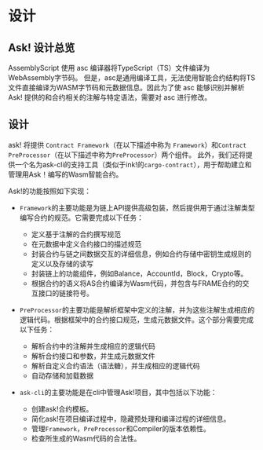 # 设计

## Ask! 设计总览

AssemblyScript 使用 asc 编译器将TypeScript（TS）文件编译为WebAssembly字节码。 但是，asc是通用编译工具，无法使用智能合约结构将TS文件直接编译为WASM字节码和元数据信息。因此为了使 asc 能够识别并解析 Ask! 提供的和合约相关的注解与特定语法，需要对 asc 进行修改。

## 设计

ask! 将提供 `Contract Framework`（在以下描述中称为 `Framework`）和`Contract PreProcessor`（在以下描述中称为`PreProcessor`）两个组件。 此外，我们还将提供一个名为ask-cli的支持工具（类似于ink!的`cargo-contract`），用于帮助建立和管理用Ask！编写的Wasm智能合约。

Ask!的功能按照如下实现：

* `Framework`的主要功能是为链上API提供高级包装，然后提供用于通过注解类型编写合约的规范。它需要完成以下任务：

    * 定义基于注解的合约撰写规范
    * 在元数据中定义合约接口的描述规范
    * 封装合约与链之间数据交互的详细信息，例如合约存储中密钥生成规则的定义以及存储的读写
    * 封装链上的功能组件，例如Balance，AccountId，Block，Crypto等。
    * 根据合约的语义将AS合约编译为Wasm代码，并包含与FRAME合约的交互接口的链接符号。

* `PreProcessor`的主要功能是解析框架中定义的注解，并为这些注解生成相应的逻辑代码。根据框架中的合约接口规范，生成元数据文件。这个部分需要完成以下任务：

    * 解析合约中的注解并生成相应的逻辑代码
    * 解析合约接口和参数，并生成元数据文件
    * 解析自定义合约语法（语法糖），并生成相应的逻辑代码
    * 自动存储和加载数据

* `ask-cli`的主要功能是在cli中管理Ask!项目，其中包括以下功能：

    * 创建ask!合约模板。
    * 简化ask!在项目编译过程中，隐藏预处理和编译过程的详细信息。
    * 管理`Framework`，`PreProcessor`和Compiler的版本依赖性。
    * 检查所生成的Wasm代码的合法性。